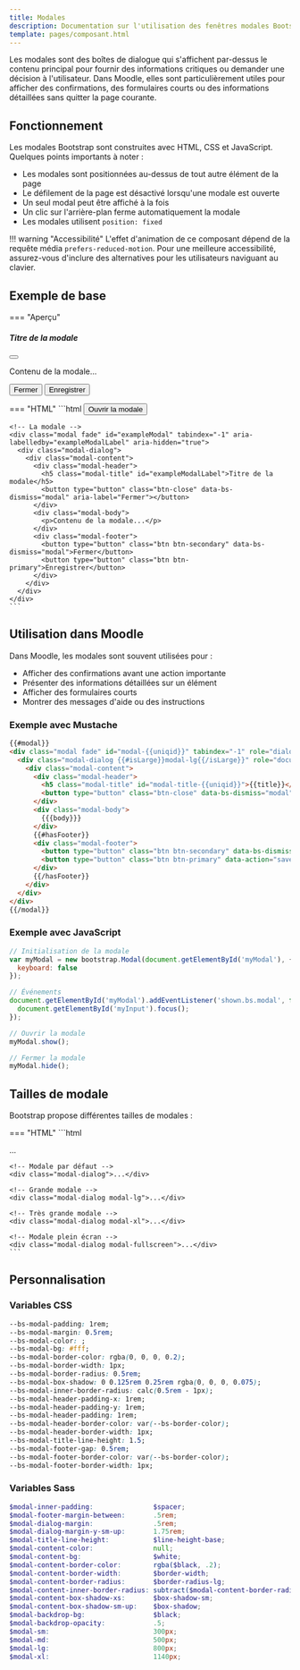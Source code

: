 ```yaml
---
title: Modales
description: Documentation sur l'utilisation des fenêtres modales Bootstrap dans Moodle, avec des exemples et des bonnes pratiques.
template: pages/composant.html
---
```


Les modales sont des boîtes de dialogue qui s'affichent par-dessus le contenu principal pour fournir des informations critiques ou demander une décision à l'utilisateur. Dans Moodle, elles sont particulièrement utiles pour afficher des confirmations, des formulaires courts ou des informations détaillées sans quitter la page courante.

## Fonctionnement

Les modales Bootstrap sont construites avec HTML, CSS et JavaScript. Quelques points importants à noter :

- Les modales sont positionnées au-dessus de tout autre élément de la page
- Le défilement de la page est désactivé lorsqu'une modale est ouverte
- Un seul modal peut être affiché à la fois
- Un clic sur l'arrière-plan ferme automatiquement la modale
- Les modales utilisent `position: fixed`

!!! warning "Accessibilité"
    L'effet d'animation de ce composant dépend de la requête média `prefers-reduced-motion`. Pour une meilleure accessibilité, assurez-vous d'inclure des alternatives pour les utilisateurs naviguant au clavier.

## Exemple de base

=== "Aperçu"
    <div class="bd-example">
      <div class="modal" tabindex="-1">
        <div class="modal-dialog">
          <div class="modal-content">
            <div class="modal-header">
              <h5 class="modal-title">Titre de la modale</h5>
              <button type="button" class="btn-close" data-bs-dismiss="modal" aria-label="Fermer"></button>
            </div>
            <div class="modal-body">
              <p>Contenu de la modale...</p>
            </div>
            <div class="modal-footer">
              <button type="button" class="btn btn-secondary" data-bs-dismiss="modal">Fermer</button>
              <button type="button" class="btn btn-primary">Enregistrer</button>
            </div>
          </div>
        </div>
      </div>
    </div>

=== "HTML"
    ```html
    <!-- Bouton pour ouvrir la modale -->
    <button type="button" class="btn btn-primary" data-bs-toggle="modal" data-bs-target="#exampleModal">
      Ouvrir la modale
    </button>

    <!-- La modale -->
    <div class="modal fade" id="exampleModal" tabindex="-1" aria-labelledby="exampleModalLabel" aria-hidden="true">
      <div class="modal-dialog">
        <div class="modal-content">
          <div class="modal-header">
            <h5 class="modal-title" id="exampleModalLabel">Titre de la modale</h5>
            <button type="button" class="btn-close" data-bs-dismiss="modal" aria-label="Fermer"></button>
          </div>
          <div class="modal-body">
            <p>Contenu de la modale...</p>
          </div>
          <div class="modal-footer">
            <button type="button" class="btn btn-secondary" data-bs-dismiss="modal">Fermer</button>
            <button type="button" class="btn btn-primary">Enregistrer</button>
          </div>
        </div>
      </div>
    </div>
    ```

## Utilisation dans Moodle

Dans Moodle, les modales sont souvent utilisées pour :

- Afficher des confirmations avant une action importante
- Présenter des informations détaillées sur un élément
- Afficher des formulaires courts
- Montrer des messages d'aide ou des instructions

### Exemple avec Mustache

```html
{{#modal}}
<div class="modal fade" id="modal-{{uniqid}}" tabindex="-1" role="dialog" aria-labelledby="modal-title-{{uniqid}}">
  <div class="modal-dialog {{#isLarge}}modal-lg{{/isLarge}}" role="document">
    <div class="modal-content">
      <div class="modal-header">
        <h5 class="modal-title" id="modal-title-{{uniqid}}">{{title}}</h5>
        <button type="button" class="btn-close" data-bs-dismiss="modal" aria-label="{{#str}}close{{/str}}"></button>
      </div>
      <div class="modal-body">
        {{{body}}}
      </div>
      {{#hasFooter}}
      <div class="modal-footer">
        <button type="button" class="btn btn-secondary" data-bs-dismiss="modal">{{#str}}cancel{{/str}}</button>
        <button type="button" class="btn btn-primary" data-action="save">{{#str}}save{{/str}}</button>
      </div>
      {{/hasFooter}}
    </div>
  </div>
</div>
{{/modal}}
```

### Exemple avec JavaScript

```javascript
// Initialisation de la modale
var myModal = new bootstrap.Modal(document.getElementById('myModal'), {
  keyboard: false
});

// Événements
document.getElementById('myModal').addEventListener('shown.bs.modal', function () {
  document.getElementById('myInput').focus();
});

// Ouvrir la modale
myModal.show();

// Fermer la modale
myModal.hide();
```

## Tailles de modale

Bootstrap propose différentes tailles de modales :

=== "HTML"
    ```html
    <!-- Petite modale -->
    <div class="modal-dialog modal-sm">...</div>

    <!-- Modale par défaut -->
    <div class="modal-dialog">...</div>

    <!-- Grande modale -->
    <div class="modal-dialog modal-lg">...</div>

    <!-- Très grande modale -->
    <div class="modal-dialog modal-xl">...</div>

    <!-- Modale plein écran -->
    <div class="modal-dialog modal-fullscreen">...</div>
    ```

## Personnalisation

### Variables CSS

```css
--bs-modal-padding: 1rem;
--bs-modal-margin: 0.5rem;
--bs-modal-color: ;
--bs-modal-bg: #fff;
--bs-modal-border-color: rgba(0, 0, 0, 0.2);
--bs-modal-border-width: 1px;
--bs-modal-border-radius: 0.5rem;
--bs-modal-box-shadow: 0 0.125rem 0.25rem rgba(0, 0, 0, 0.075);
--bs-modal-inner-border-radius: calc(0.5rem - 1px);
--bs-modal-header-padding-x: 1rem;
--bs-modal-header-padding-y: 1rem;
--bs-modal-header-padding: 1rem;
--bs-modal-header-border-color: var(--bs-border-color);
--bs-modal-header-border-width: 1px;
--bs-modal-title-line-height: 1.5;
--bs-modal-footer-gap: 0.5rem;
--bs-modal-footer-border-color: var(--bs-border-color);
--bs-modal-footer-border-width: 1px;
```

### Variables Sass

```scss
$modal-inner-padding:               $spacer;
$modal-footer-margin-between:       .5rem;
$modal-dialog-margin:               .5rem;
$modal-dialog-margin-y-sm-up:       1.75rem;
$modal-title-line-height:           $line-height-base;
$modal-content-color:               null;
$modal-content-bg:                  $white;
$modal-content-border-color:        rgba($black, .2);
$modal-content-border-width:        $border-width;
$modal-content-border-radius:       $border-radius-lg;
$modal-content-inner-border-radius: subtract($modal-content-border-radius, $modal-content-border-width);
$modal-content-box-shadow-xs:       $box-shadow-sm;
$modal-content-box-shadow-sm-up:    $box-shadow;
$modal-backdrop-bg:                 $black;
$modal-backdrop-opacity:            .5;
$modal-sm:                          300px;
$modal-md:                          500px;
$modal-lg:                          800px;
$modal-xl:                          1140px;
```